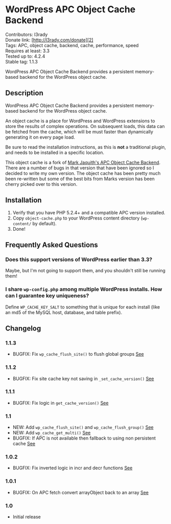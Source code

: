 # WordPress APC Object Cache Backend #

Contributors: l3rady<br/>
Donate link: [http://l3rady.com/donate][2]<br/>
Tags: APC, object cache, backend, cache, performance, speed<br/>
Requires at least: 3.3<br/>
Tested up to: 4.2.4<br/>
Stable tag: 1.1.3

WordPress APC Object Cache Backend provides a persistent memory-based backend for the WordPress object cache.

## Description ##

WordPress APC Object Cache Backend provides a persistent memory-based backend for the WordPress object cache.

An object cache is a place for WordPress and WordPress extensions to store the results of complex operations. On subsequent loads,
this data can be fetched from the cache, which will be must faster than dynamically generating it on every page load.

Be sure to read the installation instructions, as this is **not** a traditional plugin, and needs to be installed in a specific location.

This object cache is a fork of [Mark Jaquith's APC Object Cache Backend][1]. There are a number of bugs in that version that have been
ignored so I decided to write my own version. The object cache has been pretty much been re-written but some of the best bits from Marks
version has been cherry picked over to this version.

## Installation ##

1. Verify that you have PHP 5.2.4+ and a compatible APC version installed.
2. Copy `object-cache.php` to your WordPress content directory (`wp-content/` by default).
3. Done!

## Frequently Asked Questions ##

### Does this support versions of WordPress earlier than 3.3? ###

Maybe, but I'm not going to support them, and you shouldn't still be running them!

### I share `wp-config.php` among multiple WordPress installs. How can I guarantee key uniqueness? ###

Define `WP_CACHE_KEY_SALT` to something that is unique for each install (like an md5 of the MySQL host, database, and table prefix).

## Changelog ##

### 1.1.3 ###
+ BUGFIX: Fix `wp_cache_flush_site()` to flush global groups [See][10]

### 1.1.2 ###
+ BUGFIX: Fix site cache key not saving in `_set_cache_version()` [See][9]

### 1.1.1 ###
+ BUGFIX: Fix logic in `get_cache_version()` [See][7]

### 1.1 ###
+ NEW: Add `wp_cache_flush_site()` and `wp_cache_flush_group()` [See][5]
+ NEW: Add `wp_cache_get_multi()` [See][4]
+ BUGFIX: If APC is not available then fallback to using non persistent cache [See][3]

### 1.0.2 ###
+ BUGFIX: Fix inverted logic in incr and decr functions [See][6]

### 1.0.1 ###
+ BUGFIX: On APC fetch convert arrayObject back to an array [See][7]

### 1.0 ###
+ Initial release

[1]: https://wordpress.org/plugins/apc/
[2]: http://l3rady.com/donate
[3]: https://github.com/l3rady/WordPress-APC-Object-Cache/pull/3
[4]: https://github.com/l3rady/WordPress-APC-Object-Cache/pull/4
[5]: https://github.com/l3rady/WordPress-APC-Object-Cache/pull/5
[6]: https://github.com/l3rady/WordPress-APC-Object-Cache/pull/2
[7]: https://github.com/l3rady/WordPress-APC-Object-Cache/pull/1
[8]: https://github.com/l3rady/WordPress-APC-Object-Cache/pull/7
[9]: https://github.com/l3rady/WordPress-APC-Object-Cache/pull/9
[10]: https://github.com/l3rady/WordPress-APC-Object-Cache/pull/10